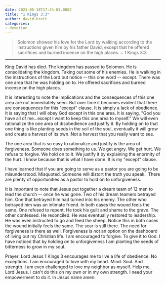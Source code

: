 ```yaml
---
date: 2023-05-18T17:44:03.000Z
title: "1 Kings 3:3"
author: david-brett
categories:
- devotion
---
```

> Solomon showed his love for the Lord by walking according to the instructions given him by his father David, except that he offered sacrifices and burned incense on the high places. ~ 1 Kings 3:3
* * *
King David has died. The kingdom has passed to Solomon. He is consolidating the kingdom. Taking out some of his enemies. He is walking in the instructions of the Lord but notice -- this one word -- except. There was one area that he was holding on to. He offered sacrifices and burned incense on the high places.

It is interesting to note the implications and the consequences of this one area are not immediately seen. But over time it becomes evident that there are consequences for this "except" clause. It is simply a lack of obedience. It is saying that I will obey God except in this one area. It is saying, "God you have all of me...except I want to keep this one area to myself." We will even rationalize the one area of disobedience and justify it. By holding on to that one thing is like planting seeds in the soil of the soul, eventually it will grow and create a harvest of its own. Not a harvest that you really want to see.

The one area that is so easy to rationalize and justify is the area of forgiveness. Someone does something to us. We get angry. We get hurt. We refuse to forgive. We hold on to it. We justify it by explaining the enormity of the hurt. I know because that is what I have done. It is my "except" clause.

I have learned that if you are going to serve as a pastor you are going to be misunderstood. Misquoted. Someone will distort the truth you speak.  There are plenty of opportunities as a pastor to hold on to unforgiveness.

It is important to note that Jesus put together a dream team of 12 men to lead the church -- once he was gone. Two of his dream teamers betrayed him. One that betrayed him had turned into his enemy. The other who betrayed him was an intimate friend. In both cases the wound feels the same. One refused to repent. He took his guilt and shame to the grave. The other confessed. He reconciled. He was eventually restored to leadership. He was even instructed to go and feed the sheep. Notice this in both cases the wound initially feels the same. The scar is still there. The need for forgiveness is there as well. Forgiveness is not an option on the dashboard of living out my Christian life. I am encouraged to forgive. To give it to God. I have noticed that by holding on to unforgiveness I am planting the seeds of bitterness to grow in my soul.

Prayer: Lord Jesus 1 Kings 3 encourages me to live a life of obedience. No exceptions. I am encouraged to love with my heart. Mind. Soul. And strength. I am even challenged to love my neighbor as myself. Help me, Lord Jesus. I can't do this on my own or in my own strength. I need your empowerment to do it. In Jesus name amen.